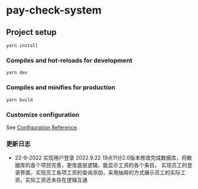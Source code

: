 # pay-check-system

## Project setup
```
yarn install
```

### Compiles and hot-reloads for development
```
yarn dev
```

### Compiles and minifies for production
```
yarn build
```

### Customize configuration
See [Configuration Reference](https://cli.vuejs.org/config/).


### 更新日志

* 22-9-2022  实现用户登录
2022.9.22 19点11分2.0版本修改完成数据库，将数据库的各个项目完善，更改底层逻辑，能显示工资的各个条目。
实现员工的登录界面，实现员工各项工资的查询添加，采用抽屉的方式展示员工的实际工资，实际工资还未存在逻辑互通



